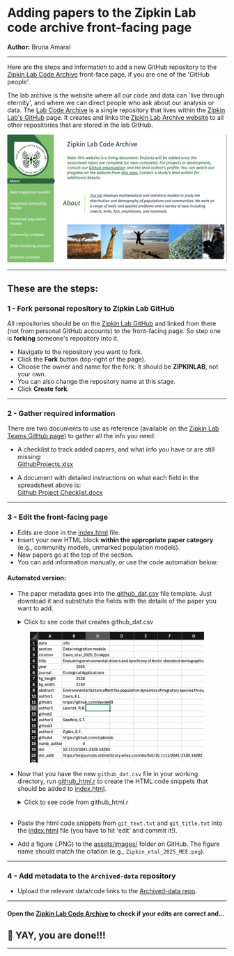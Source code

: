 
# Adding papers to the Zipkin Lab code archive front-facing page

**Author:** Bruna Amaral  

---

Here are the steps and information to add a new GitHub repository to the [Zipkin Lab Code Archive](https://zipkinlab.github.io/) front-face page, if you are one of the 'GitHub people'. 

The lab archive is the website where all our code and data can 'live through eternity', and where we can direct people who ask about our analysis or data. The [Lab Code Archive](https://github.com/zipkinlab/zipkinlab.github.io) is a single repository that lives within the [Zipkin Lab's GitHub](https://github.com/zipkinlab) page. It creates and links the [Zipkin Lab Archive website](https://zipkinlab.github.io/) to all other repositories that are stored in the lab GitHub. 

<div align="center">
<img src="assets/images/lab_page.png" alt="lab_page" width="600">
</div>

---

## These are the steps:

### 1 - Fork personal repository to Zipkin Lab GitHub

All repositories should be on the [Zipkin Lab GitHub](https://github.com/zipkinlab) and linked from there (not from personal GitHub accounts) to the front-facing page. So step one is **forking** someone's repository into it.

- Navigate to the repository you want to fork.
- Click the **Fork** button (top-right of the page).
- Choose the owner and name for the fork: it should be **ZIPKINLAB**, not your own.
- You can also change the repository name at this stage.
- Click **Create fork**.

---

### 2 - Gather required information

There are two documents to use as reference (available on the [Zipkin Lab Teams GitHub page](https://teams.microsoft.com/l/channel/19%3A15762ca26189456f989a45136b141e94%40thread.tacv2/GitHub?groupId=a1e331a0-3ad7-4671-a13e-3629dea6fd3b&tenantId=22177130-642f-41d9-9211-74237ad5687d)) to gather all the info you need:

- A checklist to track added papers, and what info you have or are still missing:  
  [GithubProjects.xlsx](https://michiganstate.sharepoint.com/:x:/r/sites/STUOT-ResearchGroup/Shared%20Documents/GitHub/GithubProjects.xlsx)

- A document with detailed instructions on what each field in the spreadsheet above is:  
  [Github Project Checklist.docx](https://michiganstate.sharepoint.com/:w:/r/sites/STUOT-ResearchGroup/Shared%20Documents/GitHub/Github%20Project%20Checklist.docx)

---

### 3 - Edit the front-facing page

- Edits are done in the [index.html](https://github.com/zipkinlab/zipkinlab.github.io/blob/master/index.html) file.
- Insert your new HTML block **within the appropriate paper category** (e.g., community models, unmarked population models).
- New papers go at the top of the section.
- You can add information manually, or use the code automation below:

#### Automated version:

- The paper metadata goes into the [github_dat.csv](https://michiganstate.sharepoint.com/:x:/r/sites/STUOT-ResearchGroup/Shared%20Documents/GitHub/github_dat.csv) file template. Just download it and substitute the fields with the details of the paper you want to add.
 
  <details>
  <summary>Click to see code that creates github_dat.csv</summary>

  ````r
  library(tidyverse)

  dat <- tibble(
    data = c("section", "citation", "title", "year", "journal", "fig_height", "fig_width", "abstract", 
            "author1", "github1", "author2", "github2", "author3", "github3", "author4", "github4", 
            "numb_authors", "doi", "doi_addr"),
    info = c("Data integration models", "Davis_etal_2025_EcoApps", 
            "Evaluating environmental drivers and synchrony of Arctic shorebird demographic rates to inform conservation management", 
            "2025", "Ecological Applications", "2128", "2193", 
            "Environmental factors affect the population dynamics of migratory species throughout their annual cycles. However, identifying the", 
            "Davis, K.L.", "https://github.com/davisk93", "Lanctot, R.B.", "NA", "Saalfeld, S.T.", "NA", 
            "Zipkin, E.F.", "https://github.com/zipkinlab", "4", "10.1111/2041-210X.14282", 
            "https://besjournals.onlinelibrary.wiley.com/doi/full/10.1111/2041-210X.14282")
  )
  ````
  </details>
<div align="center">
<img src="assets/images/git_dat.png" alt="git_dat" width="400">
</div>

-  Now that you have the new `github_dat.csv` file in your working directory, run [github_html.r](https://michiganstate.sharepoint.com/:u:/r/sites/STUOT-ResearchGroup/Shared%20Documents/GitHub/github_html.r) to create the HTML code snippets that should be added to [index.html](https://github.com/zipkinlab/zipkinlab.github.io/blob/master/index.html).

    <details>
    <summary>Click to see code from github_html.r</summary>

    ````r
    ## code to create html file for the lab front-facing page

    library(glue)
    library(tidyverse)

    dat <- read_csv("github_dat.csv")

    # Match section name to ID
    id_codes <- c("icm", "dataintegration", "other", "community", "unmarked")
    id_names <- c("Integrated community models", "Data integration models", "Other projects", "Community analyses", "Unmarked population models")

    id_cd <- cbind(id_codes, id_names) %>% as_tibble()
    this_id <- pull(dat[which(dat$data == "section"),2])
    id <- paste0(gsub(" ", "",tolower(id_cd[which(id_cd$id_names == this_id),1])),
                dat[which(dat$data == "year"),2],
                toupper(substr(dat[which(dat$data == "author1"),2],1,1)))

    citation <- dat[which(dat$data == "citation"),2] %>% pull()
    figure <- glue("assets/images/{citation}.png")
    git_repo <- glue("https://github.com/zipkinlab/{citation}")
    title <- pull(dat[which(dat$data == "title"),2])
    fig_height <- as.numeric(pull(dat[which(dat$data == "fig_height"),2]))
    fig_width <- as.numeric(pull(dat[which(dat$data == "fig_width"),2]))

    FigSize <- function(OriginalWidth, OriginalHeight, OutputWidth = 200){
      WidthRatio <- OutputWidth / OriginalWidth
      OutputHeight <- OriginalHeight * WidthRatio
      return(list(round(OutputWidth), round(OutputHeight)))
    }

    res_fig <- FigSize(fig_width, fig_height)
    fig_width2 <- res_fig[[1]][1]
    fig_height2 <- res_fig[[2]][1]

    journal <- pull(dat[which(dat$data == "journal"),2])
    year <- pull(dat[which(dat$data == "year"),2])
    doi <- pull(dat[which(dat$data == "doi"),2])
    doi_addr <- pull(dat[which(dat$data == "doi_addr"),2])
    abstract <- pull(dat[which(dat$data == "abstract"),2])
    numb_authors <- as.numeric(pull(dat[which(dat$data == "numb_authors"),2]))

    # Build author list with optional GitHub links
    ht2 <- c()
    for(i in 1:numb_authors){
      author <- pull(dat[dat$data == paste0("author", i), 2])
      github <- pull(dat[dat$data == paste0("github", i), 2])
      if (is.na(github)) {
        ht2 <- c(ht2, paste0(author, ifelse(i < numb_authors, ", ", "")))
      } else {
        link <- glue("<a href='{github}'>{author}</a>")
        ht2 <- c(ht2, ifelse(i == numb_authors && i > 1, paste0("and ", link), paste0(link, ", ")))
      }
    }

    authors_html <- paste(ht2, collapse = "")
    html_content <- glue("
    <h3 id='{id}'>{citation}</h3>
    <section class='example'>
      <section class='title'>
        <h1>{title}</h1>
        <img class='modal-img' src='{figure}' alt='{citation}' height='{fig_height2}' width='{fig_width2}' style='background-color:white;' >
      </section>
      <section class='content'>
        <p><strong>Citation</strong> - {authors_html} ({year}) {title}. <em>{journal}</em>. <a href='{doi_addr}'>DOI: {doi}</a></p>
        <p><strong>Abstract</strong> - {abstract}</p>
        <p><strong>Code and Data</strong> - <a href='{git_repo}'>Link to repo</a></p>
      </section>
    </section>
    ")

    writeLines(html_content, "git_text.txt")
    writeLines(glue("<em> <a href='#{id}'>{citation}</a></em> |"), "git_title.txt")
    ````

    </details><br>
- Paste the html code snippets from `git_text.txt` and `git_title.txt` into the [index.html](https://github.com/zipkinlab/zipkinlab.github.io/blob/master/index.html) file (you have to hit 'edit' and commit it!). <br>
 
- Add a figure (.PNG) to the [assets/images/](https://github.com/zipkinlab/zipkinlab.github.io/tree/master/assets/images) folder on GitHub. The figure name should match the citation (e.g., `Zipkin_etal_2025_MEE.png`).

---

### 4 - Add metadata to the `Archived-data` repository

- Upload the relevant data/code links to the [Archived-data repo](https://github.com/zipkinlab/Archived-data).

---

#### Open the [Zipkin Lab Code Archive](https://zipkinlab.github.io/) to check if your edits are correct and... 

## 🎉 YAY, you are done!!!
---

